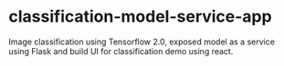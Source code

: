 # classification-model-service-app
Image classification using Tensorflow 2.0, exposed model as a  service using Flask and build UI for classification demo using react.
